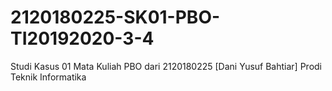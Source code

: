 # 2120180225-SK01-PBO-TI20192020-3-4
Studi Kasus 01 Mata Kuliah PBO dari 2120180225 [Dani Yusuf Bahtiar] Prodi Teknik Informatika
